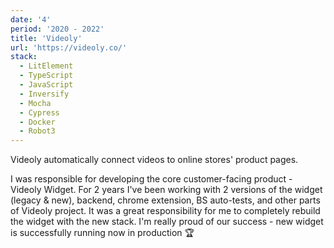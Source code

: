 ```yaml
---
date: '4'
period: '2020 - 2022'
title: 'Videoly'
url: 'https://videoly.co/'
stack:
  - LitElement
  - TypeScript
  - JavaScript
  - Inversify
  - Mocha
  - Cypress
  - Docker
  - Robot3
---
```


Videoly automatically connect videos to online stores' product pages.

I was responsible for developing the core customer-facing product - Videoly Widget. For 2 years I've been working with 2 versions of the widget (legacy & new), backend, chrome extension, BS auto-tests, and other parts of Videoly project. It was a great responsibility for me to completely rebuild the widget with the new stack. I'm really proud of our success - new widget is successfully running now in production 🏆